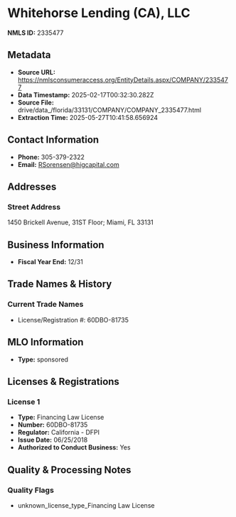 # Whitehorse Lending (CA), LLC

**NMLS ID:** 2335477

## Metadata
- **Source URL:** https://nmlsconsumeraccess.org/EntityDetails.aspx/COMPANY/2335477
- **Data Timestamp:** 2025-02-17T00:32:30.282Z
- **Source File:** drive/data_/florida/33131/COMPANY/COMPANY_2335477.html
- **Extraction Time:** 2025-05-27T10:41:58.656924

## Contact Information
- **Phone:** 305-379-2322
- **Email:** RSorensen@higcapital.com

## Addresses
### Street Address
1450 Brickell Avenue, 31ST Floor; Miami, FL 33131

## Business Information
- **Fiscal Year End:** 12/31

## Trade Names & History
### Current Trade Names
- License/Registration #: 60DBO-81735

## MLO Information
- **Type:** sponsored

## Licenses & Registrations

### License 1
- **Type:** Financing Law License
- **Number:** 60DBO-81735
- **Regulator:** California - DFPI
- **Issue Date:** 06/25/2018
- **Authorized to Conduct Business:** Yes

## Quality & Processing Notes
### Quality Flags
- unknown_license_type_Financing Law License
